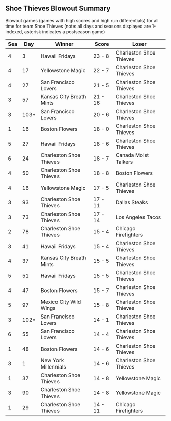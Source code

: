 ## Shoe Thieves Blowout Summary



Blowout games (games with high scores and high run differentials) for all time for team Shoe Thieves (note: all days and seasons displayed are 1-indexed, asterisk indicates a postseason game)


| Sea | Day | Winner | Score | Loser | 
| ------ |------ |------ |------ |------ |
| 4 | 3 | Hawaii Fridays | 23 - 8 | Charleston Shoe Thieves | 
| 4 | 17 | Yellowstone Magic | 22 - 7 | Charleston Shoe Thieves | 
| 4 | 27 | San Francisco Lovers | 21 - 5 | Charleston Shoe Thieves | 
| 3 | 57 | Kansas City Breath Mints | 21 - 16 | Charleston Shoe Thieves | 
| 3 | 103* | San Francisco Lovers | 20 - 6 | Charleston Shoe Thieves | 
| 1 | 16 | Boston Flowers | 18 - 0 | Charleston Shoe Thieves | 
| 5 | 27 | Hawaii Fridays | 18 - 6 | Charleston Shoe Thieves | 
| 6 | 24 | Charleston Shoe Thieves | 18 - 7 | Canada Moist Talkers | 
| 4 | 50 | Charleston Shoe Thieves | 18 - 8 | Boston Flowers | 
| 4 | 16 | Yellowstone Magic | 17 - 5 | Charleston Shoe Thieves | 
| 3 | 93 | Charleston Shoe Thieves | 17 - 11 | Dallas Steaks | 
| 3 | 73 | Charleston Shoe Thieves | 17 - 14 | Los Angeles Tacos | 
| 2 | 78 | Charleston Shoe Thieves | 15 - 4 | Chicago Firefighters | 
| 3 | 41 | Hawaii Fridays | 15 - 4 | Charleston Shoe Thieves | 
| 4 | 37 | Kansas City Breath Mints | 15 - 5 | Charleston Shoe Thieves | 
| 5 | 51 | Hawaii Fridays | 15 - 5 | Charleston Shoe Thieves | 
| 4 | 47 | Boston Flowers | 15 - 7 | Charleston Shoe Thieves | 
| 5 | 97 | Mexico City Wild Wings | 15 - 8 | Charleston Shoe Thieves | 
| 3 | 102* | San Francisco Lovers | 14 - 1 | Charleston Shoe Thieves | 
| 6 | 55 | San Francisco Lovers | 14 - 4 | Charleston Shoe Thieves | 
| 1 | 48 | Boston Flowers | 14 - 6 | Charleston Shoe Thieves | 
| 3 | 1 | New York Millennials | 14 - 6 | Charleston Shoe Thieves | 
| 1 | 37 | Charleston Shoe Thieves | 14 - 8 | Yellowstone Magic | 
| 3 | 90 | Charleston Shoe Thieves | 14 - 8 | Yellowstone Magic | 
| 1 | 29 | Charleston Shoe Thieves | 14 - 11 | Chicago Firefighters | 


